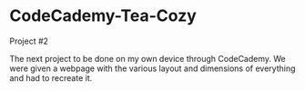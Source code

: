 # CodeCademy-Tea-Cozy
Project #2

The next project to be done on my own device through CodeCademy. We were given a webpage with the various layout and dimensions of everything and had to recreate it.

